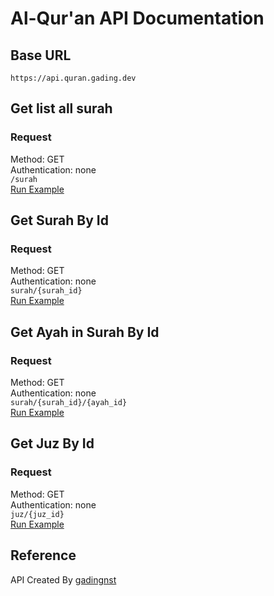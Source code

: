 # Al-Qur'an API Documentation
## Base URL
```
https://api.quran.gading.dev
```

## Get list all surah
### Request
Method: GET <br/>
Authentication: none <br/>
`/surah` 
<br/>
<a href="https://api.quran.gading.dev/surah" target="_blank">Run Example</a>

## Get Surah By Id
### Request
Method: GET <br/>
Authentication: none <br/>
`surah/{surah_id}`
<br/>
<a href="https://api.quran.gading.dev/surah/1" target="_blank">Run Example</a>

## Get Ayah in Surah By Id
### Request
Method: GET <br/>
Authentication: none <br/>
`surah/{surah_id}/{ayah_id}`
<br/>
<a href="https://api.quran.gading.dev/surah/1/7" target="_blank">Run Example</a>

## Get Juz By Id
### Request
Method: GET <br/>
Authentication: none <br/>
`juz/{juz_id}`
<br/>
<a href="https://api.quran.gading.dev/juz/1" target="_blank">Run Example</a>

## Reference
API Created By [gadingnst](https://github.com/gadingnst/quran-api)
